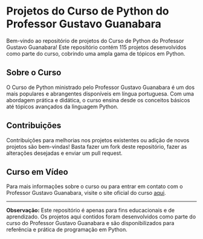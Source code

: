 # Projetos do Curso de Python do Professor Gustavo Guanabara

Bem-vindo ao repositório de projetos do Curso de Python do Professor Gustavo Guanabara! Este repositório contém 115 projetos desenvolvidos como parte do curso, cobrindo uma ampla gama de tópicos em Python.

## Sobre o Curso

O Curso de Python ministrado pelo Professor Gustavo Guanabara é um dos mais populares e abrangentes disponíveis em língua portuguesa. Com uma abordagem prática e didática, o curso ensina desde os conceitos básicos até tópicos avançados da linguagem Python.

## Contribuições

Contribuições para melhorias nos projetos existentes ou adição de novos projetos são bem-vindas! Basta fazer um fork deste repositório, fazer as alterações desejadas e enviar um pull request.

## Curso em Vídeo

Para mais informações sobre o curso ou para entrar em contato com o Professor Gustavo Guanabara, visite o site oficial do curso [aqui](https://www.cursoemvideo.com).

---

**Observação:** Este repositório é apenas para fins educacionais e de aprendizado. Os projetos aqui contidos foram desenvolvidos como parte do curso do Professor Gustavo Guanabara e são disponibilizados para referência e prática de programação em Python.
